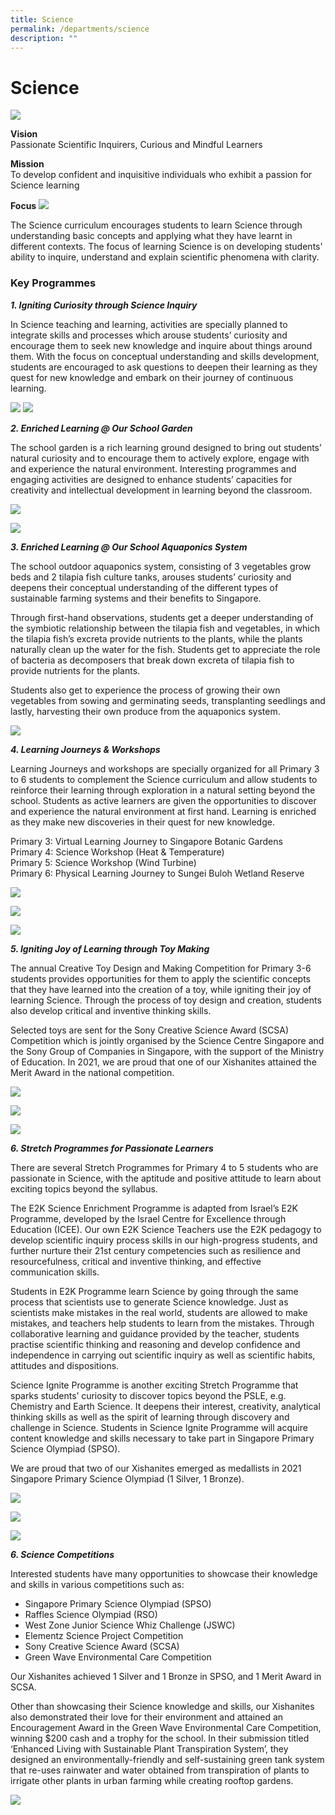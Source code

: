 ```yaml
---
title: Science
permalink: /departments/science
description: ""
---
```

# **Science**

![](/images/DSC00107.jpg)

**Vision**     
Passionate Scientific Inquirers, Curious and Mindful Learners  

**Mission**      
To develop confident and inquisitive individuals who exhibit a passion for Science learning

**Focus**
![](/images/ScienceImg.jpg)

The Science curriculum encourages students to learn Science through understanding basic concepts and applying what they have learnt in different contexts. The focus of learning Science is on developing students' ability to inquire, understand and explain scientific phenomena with clarity.  

### Key Programmes

_**1\. Igniting Curiosity through Science Inquiry**_

In Science teaching and learning, activities are specially planned to integrate skills and processes which arouse students’ curiosity and encourage them to seek new knowledge and inquire about things around them. With the focus on conceptual understanding and skills development, students are encouraged to ask questions to deepen their learning as they quest for new knowledge and embark on their journey of continuous learning.

![](/images/Capture1.png)
![](/images/ScienceImg1.jpg)

**_2\. Enriched Learning @ Our School Garden_**

The school garden is a rich learning ground designed to bring out students’ natural curiosity and to encourage them to actively explore, engage with and experience the natural environment. Interesting programmes and engaging activities are designed to enhance students’ capacities for creativity and intellectual development in learning beyond the classroom.

![](/images/Capture2.png)

![](/images/ScienceImg2.jpg)

**_3\. Enriched Learning @ Our School Aquaponics System_**

The school outdoor aquaponics system, consisting of 3 vegetables grow beds and 2 tilapia fish culture tanks, arouses students’ curiosity and deepens their conceptual understanding of the different types of sustainable farming systems and their benefits to Singapore. 

Through first-hand observations, students get a deeper understanding of the symbiotic relationship between the tilapia fish and vegetables, in which the tilapia fish’s excreta provide nutrients to the plants, while the plants naturally clean up the water for the fish. Students get to appreciate the role of bacteria as decomposers that break down excreta of tilapia fish to provide nutrients for the plants. 

Students also get to experience the process of growing their own vegetables from sowing and germinating seeds, transplanting seedlings and lastly, harvesting their own produce from the aquaponics system.

![](/images/Capture3.png)

**_4\. Learning Journeys & Workshops_** 

Learning Journeys and workshops are specially organized for all Primary 3 to 6 students to complement the Science curriculum and allow students to reinforce their learning through exploration in a natural setting beyond the school. Students as active learners are given the opportunities to discover and experience the natural environment at first hand. Learning is enriched as they make new discoveries in their quest for new knowledge.  

Primary 3: Virtual Learning Journey to Singapore Botanic Gardens   
Primary 4: Science Workshop (Heat & Temperature)   
Primary 5: Science Workshop (Wind Turbine)  
Primary 6: Physical Learning Journey to Sungei Buloh Wetland Reserve

![](/images/ScienceImg3.jpeg)

![](/images/6xx.png)

![](/images/7xx.png)

**_5\. Igniting Joy of Learning through Toy Making_**  

The annual Creative Toy Design and Making Competition for Primary 3-6 students provides opportunities for them to apply the scientific concepts that they have learned into the creation of a toy, while igniting their joy of learning Science. Through the process of toy design and creation, students also develop critical and inventive thinking skills.

Selected toys are sent for the Sony Creative Science Award (SCSA) Competition which is jointly organised by the Science Centre Singapore and the Sony Group of Companies in Singapore, with the support of the Ministry of Education. In 2021, we are proud that one of our Xishanites attained the Merit Award in the national competition.

![](/images/8xx.png)

![](/images/10.png)

![](/images/11.png)

**_6\. Stretch Programmes for Passionate Learners_**  

There are several Stretch Programmes for Primary 4 to 5 students who are passionate in Science, with the aptitude and positive attitude to learn about exciting topics beyond the syllabus.  

The E2K Science Enrichment Programme is adapted from Israel’s E2K Programme, developed by the Israel Centre for Excellence through Education (ICEE). Our own E2K Science Teachers use the E2K pedagogy to develop scientific inquiry process skills in our high-progress students, and further nurture their 21st century competencies such as resilience and resourcefulness, critical and inventive thinking, and effective communication skills. 

Students in E2K Programme learn Science by going through the same process that scientists use to generate Science knowledge. Just as scientists make mistakes in the real world, students are allowed to make mistakes, and teachers help students to learn from the mistakes. Through collaborative learning and guidance provided by the teacher, students practise scientific thinking and reasoning and develop confidence and independence in carrying out scientific inquiry as well as scientific habits, attitudes and dispositions.

Science Ignite Programme is another exciting Stretch Programme that sparks students’ curiosity to discover topics beyond the PSLE, e.g. Chemistry and Earth Science. It deepens their interest, creativity, analytical thinking skills as well as the spirit of learning through discovery and challenge in Science. Students in Science Ignite Programme will acquire content knowledge and skills necessary to take part in Singapore Primary Science Olympiad (SPSO). 

We are proud that two of our Xishanites emerged as medallists in 2021 Singapore Primary Science Olympiad (1 Silver, 1 Bronze).

![](/images/12.png)

![](/images/13.png)

![](/images/Capture4.png)

**_6\. Science Competitions_**

Interested students have many opportunities to showcase their knowledge and skills in various competitions such as:

* Singapore Primary Science Olympiad (SPSO)
* Raffles Science Olympiad (RSO)
* West Zone Junior Science Whiz Challenge (JSWC)
* Elementz Science Project Competition
* Sony Creative Science Award (SCSA)
* Green Wave Environmental Care Competition

Our Xishanites achieved 1 Silver and 1 Bronze in SPSO, and 1 Merit Award in SCSA.

Other than showcasing their Science knowledge and skills, our Xishanites also demonstrated their love for their environment and attained an Encouragement Award in the Green Wave Environmental Care Competition, winning $200 cash and a trophy for the school. In their submission titled ‘Enhanced Living with Sustainable Plant Transpiration System’, they designed an environmentally-friendly and self-sustaining green tank system that re-uses rainwater and water obtained from transpiration of plants to irrigate other plants in urban farming while creating rooftop gardens.

![](/images/15.png)